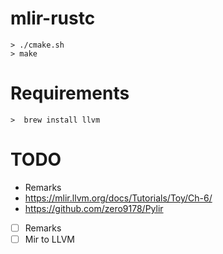 # mlir-rustc


```console
> ./cmake.sh
> make
```


# Requirements

```console
>  brew install llvm
```


# TODO

* Remarks
* https://mlir.llvm.org/docs/Tutorials/Toy/Ch-6/
* https://github.com/zero9178/Pylir


- [ ] Remarks
- [ ] Mir to LLVM
